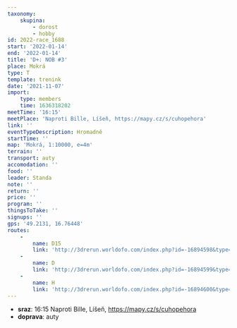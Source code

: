 ```yaml
---
taxonomy:
    skupina:
        - dorost
        - hobby
id: 2022-race_1688
start: '2022-01-14'
end: '2022-01-14'
title: 'D+: NOB #3'
place: Mokrá
type: T
template: trenink
date: '2021-11-07'
import:
    type: members
    time: 1636318202
meetTime: '16:15'
meetPlace: 'Naproti Bille, Líšeň, https://mapy.cz/s/cuhopehora'
link: ''
eventTypeDescription: Hromadně
startTime: ''
map: 'Mokrá, 1:10000, e=4m'
terrain: ''
transport: auty
accomodation: ''
food: ''
leader: Standa
note: ''
return: ''
price: ''
program: ''
thingsToTake: ''
signups: ''
gps: '49.2131, 16.76448'
routes:
    -
        name: D15
        link: 'http://3drerun.worldofo.com/index.php?id=-16894598&type=info'
    -
        name: D
        link: 'http://3drerun.worldofo.com/index.php?id=-16894599&type=info'
    -
        name: H
        link: 'http://3drerun.worldofo.com/index.php?id=-16894600&type=info'
---
```


* **sraz**: 16:15 Naproti Bille, Líšeň, https://mapy.cz/s/cuhopehora
* **doprava**: auty
